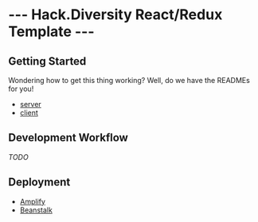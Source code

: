 # --- Hack.Diversity React/Redux Template ---

## Getting Started
Wondering how to get this thing working? Well, do we have the READMEs for you!
- [server](server/README.md)
- [client](client/README.md)

## Development Workflow
_TODO_

## Deployment
-  [Amplify](/docs/amplify/README.md)
-  [Beanstalk](/docs/beanstalk/README.md)
